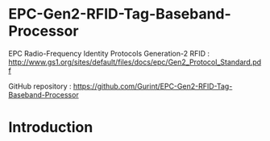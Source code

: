 # EPC-Gen2-RFID-Tag-Baseband-Processor
EPC Radio-Frequency Identity Protocols Generation-2 RFID :
http://www.gs1.org/sites/default/files/docs/epc/Gen2_Protocol_Standard.pdf

GitHub repository : 
https://github.com/Gurint/EPC-Gen2-RFID-Tag-Baseband-Processor

# Introduction
